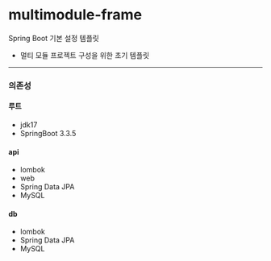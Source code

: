 # multimodule-frame

Spring Boot 기본 설정 템플릿
- 멀티 모듈 프로젝트 구성을 위한 초기 템플릿
---
### 의존성
#### 루트
- jdk17
- SpringBoot 3.3.5

#### api
- lombok
- web
- Spring Data JPA
- MySQL

#### db
- lombok
- Spring Data JPA
- MySQL

